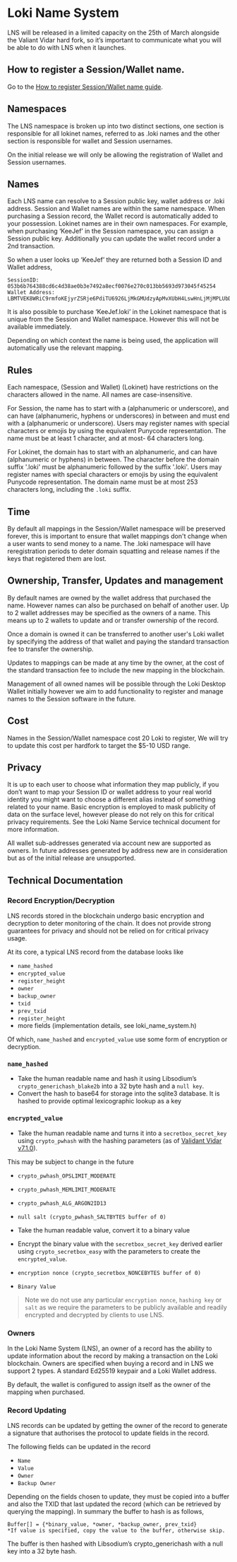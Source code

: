 # Loki Name System
LNS will be released in a limited capacity on the 25th of March alongside the Valiant Vidar hard fork, so it’s important to communicate what you will be able to do with LNS when it launches. 

## How to register a Session/Wallet name.

Go to the [How to register Session/Wallet name guide](../HowToRegisterSessionNames/).


## Namespaces
The LNS namespace is broken up into two distinct sections, one section is responsible for all lokinet names, referred to as .loki names and the other section is responsible for wallet and Session usernames. 

On the initial release we will only be allowing the registration of Wallet and Session usernames.

## Names
Each LNS name can resolve to a Session public key, wallet address or .loki address. Session and Wallet names are within the same namespace. When purchasing a Session record, the Wallet record is automatically added to your possession. Lokinet names are in their own namespaces. For example, when purchasing ‘KeeJef’ in the Session namespace, you can assign a Session public key. Additionally you can update the wallet record under a 2nd transaction.

So when a user looks up ‘KeeJef’ they are returned both a Session ID and Wallet address, 
```
SessionID: 053b6b764388cd6c4d38ae0b3e7492a8ecf0076e270c013bb5693d973045f45254 
Wallet Address: LBMTVEK8WRiC9rmfoKEjyrZSRje6PdiTU6926LjMkGMUdzyApMvXUbH4LswHnLjMjMPLUbDKiL3RCRQe5XFiobWb8jQrApR
```

It is also possible to purchase ‘KeeJef.loki’ in the Lokinet namespace that is unique from the Session and Wallet namespace. However this will not be available immediately.

Depending on which context the name is being used, the application will automatically use the relevant mapping. 

## Rules
Each namespace, (Session and Wallet) (Lokinet) have restrictions on the characters allowed in the name. All names are case-insensitive.

For Session, the name has to start with a (alphanumeric or underscore), and can have (alphanumeric, hyphens or underscores) in between and must end with a (alphanumeric or underscore). Users may register names with special characters or emojis by using the equivalent Punycode representation. The name must be at least 1 character, and at most- 64 characters long.

For Lokinet, the domain has to start with an alphanumeric, and can have (alphanumeric or hyphens) in between. The character before the domain suffix <char>'.loki' must be alphanumeric followed by the suffix '.loki'. Users may register names with special characters or emojis by using the equivalent Punycode representation. The domain name must be at most 253 characters long, including the `.loki` suffix.

## Time 
By default all mappings in the Session/Wallet namespace will be preserved forever, this is important to ensure that wallet mappings don't change when a user wants to send money to a name. The .loki namespace will have reregistration periods to deter domain squatting and release names if the keys that registered them are lost.

## Ownership, Transfer, Updates and management
By default names are owned by the wallet address that purchased the name. However names can also be purchased on behalf of another user. Up to 2 wallet addresses may be specified as the owners of a name. This means up to 2 wallets to update and or transfer ownership of the record.

Once a domain is owned it can be transferred to another user's Loki wallet by specifying the address of that wallet and paying the standard transaction fee to transfer the ownership. 

Updates to mappings can be made at any time by the owner, at the cost of the standard transaction fee to include the new mapping in the blockchain. 

Management of all owned names will be possible through the Loki Desktop Wallet initially however we aim to add functionality to register and manage names to the Session software in the future. 

## Cost
Names in the Session/Wallet namespace cost 20 Loki to register, We will try to update this cost per hardfork to target the $5-10 USD range. 

## Privacy
It is up to each user to choose what information they map publicly, if you don’t want to map your Session ID or wallet address to your real world identity you might want to choose a different alias instead of something related to your name. Basic encryption is employed to mask publicity of data on the surface level, however please do not rely on this for critical privacy requirements. See the Loki Name Service technical document for more information.

All wallet sub-addresses generated via account new are supported as owners. In future addresses generated by address new are in consideration but as of the initial release are unsupported.

## Technical Documentation
### Record Encryption/Decryption
LNS records stored in the blockchain undergo basic encryption and decryption to deter monitoring of the chain. It does not provide strong guarantees for privacy and should not be relied on for critical privacy usage.

At its core, a typical LNS record from the database looks like

- `name_hashed`
- `encrypted_value`
- `register_height`
- `owner`
- `backup_owner`
- `txid`
- `prev_txid`
- `register_height`
- more fields (implementation details, see loki_name_system.h)

Of which, `name_hashed` and `encrypted_value` use some form of encryption or decryption.

### `name_hashed`

- Take the human readable name and hash it using Libsodium’s `crypto_generichash_blake2b` into a 32 byte hash and a `null key`.
- Convert the hash to base64 for storage into the sqlite3 database. It is hashed to provide optimal lexicographic lookup as a key

### `encrypted_value`
- Take the human readable name and turns it into a `secretbox_secret_key` using `crypto_pwhash` with the hashing parameters (as of [Validant Vidar v7.1.0](https://github.com/loki-project/loki-core/blob/242ea17606138075cd209421c70992c4fb2e407c/src/cryptonote_core/loki_name_system.cpp#L954)). 

This may be subject to change in the future

- `crypto_pwhash_OPSLIMIT_MODERATE`
- `crypto_pwhash_MEMLIMIT_MODERATE`
- `crypto_pwhash_ALG_ARGON2ID13`
- `null salt (crypto_pwhash_SALTBYTES buffer of 0)`

- Take the human readable value, convert it to a binary value

- Encrypt the binary value with the `secretbox_secret_key` derived earlier using `crypto_secretbox_easy` with the parameters to create the `encrypted_value`.
- `encryption nonce (crypto_secretbox_NONCEBYTES buffer of 0)`
- `Binary Value`

> Note we do not use any particular `encryption nonce`, `hashing key` or `salt` as we require the parameters to be publicly available and readily encrypted and decrypted by clients to use LNS.

### Owners
In the Loki Name System (LNS), an owner of a record has the ability to update information about the record by making a transaction on the Loki blockchain. Owners are specified when buying a record and in LNS we support 2 types. A standard Ed25519 keypair and a Loki Wallet address.

By default, the wallet is configured to assign itself as the owner of the mapping when purchased.

### Record Updating
LNS records can be updated by getting the owner of the record to generate a signature that authorises the protocol to update fields in the record.

The following fields can be updated in the record

- `Name`
- `Value`
- `Owner`
- `Backup Owner`

Depending on the fields chosen to update, they must be copied into a buffer and also the TXID that last updated the record (which can be retrieved by querying the mapping). In summary the buffer to hash is as follows,

```
Buffer[] = {*binary_value, *owner, *backup_owner, prev_txid}
*If value is specified, copy the value to the buffer, otherwise skip.
```

The buffer is then hashed with Libsodium’s crypto_generichash with a null key into a 32 byte hash.


